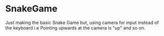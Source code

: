# SnakeGame
Just making the basic Snake Game but, using camera for input instead of the keyboard 
i.e Pointing upwards at the camera is "up" and so on. 
